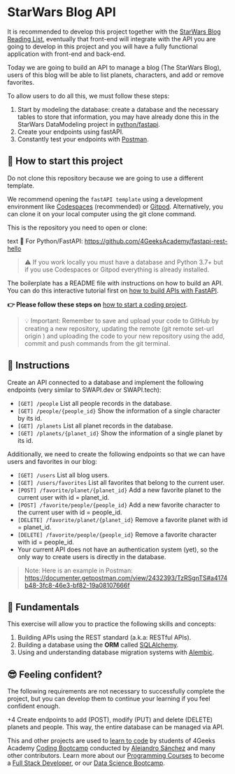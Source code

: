 <!--hide-->
# StarWars Blog API
<!--endhide--> 

It is recommended to develop this project together with the [StarWars Blog Reading List](https://github.com/breatheco-de/exercise-starwars-blog-reading-list), eventually that front-end will integrate with the API you are going to develop in this project and you will have a fully functional application with front-end and back-end.

Today we are going to build an API to manage a blog (The StarWars Blog), users of this blog will be able to list planets, characters, and add or remove favorites.

To allow users to do all this, we must follow these steps:

1. Start by modeling the database: create a database and the necessary tables to store that information, you may have already done this in the StarWars DataModeling project in [python/fastapi](https://github.com/breatheco-de/exercise-starwars-data-modeling).
2. Create your endpoints using fastAPI.
3. Constantly test your endpoints with [Postman](https://www.postman.com/).

## 🌱 How to start this project

Do not clone this repository because we are going to use a different template.

We recommend opening the `fastAPI template` using a development environment like [Codespaces](https://4geeks.com/es/lesson/tutorial-de-github-codespaces) (recommended) or [Gitpod](https://4geeks.com/es/lesson/como-utilizar-gitpod). Alternatively, you can clone it on your local computer using the git clone command.

This is the repository you need to open or clone:

text
🐍 For Python/FastAPI:
https://github.com/4GeeksAcademy/fastapi-rest-hello


> ⚠ If you work locally you must have a database and Python 3.7+ but if you use Codespaces or Gitpod everything is already installed.

The boilerplate has a README file with instructions on how to build an API. You can do this interactive tutorial first on [how to build APIs with FastAPI](https://github.com/breatheco-de/python-fast-api-tutorial).

**👉 Please follow these steps on** [how to start a coding project](https://4geeks.com/es/lesson/como-comenzar-un-proyecto-de-codificacion).

> 💡 Important: Remember to save and upload your code to GitHub by creating a new repository, updating the remote (git remote set-url origin <your new url>) and uploading the code to your new repository using the add, commit and push commands from the git terminal.

## 📝 Instructions

Create an API connected to a database and implement the following endpoints (very similar to SWAPI.dev or SWAPI.tech):

- `[GET] /people` List all people records in the database.
- `[GET] /people/{people_id}` Show the information of a single character by its id.
- `[GET] /planets` List all planet records in the database.
- `[GET] /planets/{planet_id}` Show the information of a single planet by its id.

Additionally, we need to create the following endpoints so that we can have users and favorites in our blog:

- `[GET] /users` List all blog users.
- `[GET] /users/favorites` List all favorites that belong to the current user.
- `[POST] /favorite/planet/{planet_id}` Add a new favorite planet to the current user with id = planet_id.
- `[POST] /favorite/people/{people_id}` Add a new favorite character to the current user with id = people_id.
- `[DELETE] /favorite/planet/{planet_id}` Remove a favorite planet with id = planet_id.
- `[DELETE] /favorite/people/{people_id}` Remove a favorite character with id = people_id.
- Your current API does not have an authentication system (yet), so the only way to create users is directly in the database.

> Note: Here is an example in Postman: https://documenter.getpostman.com/view/2432393/TzRSgnTS#a4174b48-3fc8-46e3-bf82-19a08107666f

## 📖 Fundamentals

This exercise will allow you to practice the following skills and concepts:

1. Building APIs using the REST standard (a.k.a: RESTful APIs).
2. Building a database using the **ORM** called [SQLAlchemy](https://www.sqlalchemy.org/).
3. Using and understanding database migration systems with [Alembic](https://alembic.sqlalchemy.org/en/latest/).

## 😎 Feeling confident?

The following requirements are not necessary to successfully complete the project, but you can develop them to continue your learning if you feel confident enough.

+4 Create endpoints to add (POST), modify (PUT) and delete (DELETE) planets and people. This way, the entire database can be managed via API.

This and other projects are used to [learn to code](https://4geeksacademy.com/es/aprender-a-programar/aprender-a-programar-desde-cero) by students of 4Geeks Academy [Coding Bootcamp](https://4geeksacademy.com/us/coding-bootcamp) conducted by [Alejandro Sánchez](https://twitter.com/alesanchezr) and many other contributors. Learn more about our [Programming Courses](https://4geeksacademy.com/es/curso-de-programacion-desde-cero?lang=es) to become a [Full Stack Developer](https://4geeksacademy.com/es/coding-bootcamps/desarrollador-full-stack/?lang=es), or our [Data Science Bootcamp](https://4geeksacademy.com/es/coding-bootcamps/curso-datascience-machine-learning).